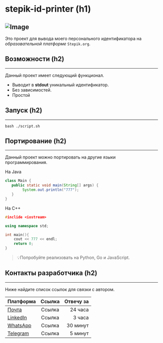 # stepik-id-printer (h1)
![Image](https://ucarecdn.com/02b8ff49-8f2b-4ce9-be84-7d4bdc6b9b67/)
---

Это проект для вывода моего персонального идентификатора на *образовательной платформе* `Stepik.org`.

## Возможности (h2)

---

Данный проект имеет следующий функционал.
* Выводит в **stdout** уникальный идентификатор.
* Без зависимостей.
* Простой

## Запуск (h2)

---

`bash ./script.sh`

## Портирование (h2)

---

Данный проект можно портировать на другие языки программирования.

На Java

```java
class Main {
   public static void main(String[] args) {
        System.out.println("777");
   }
}
```
На С++
```c++
#inclide <iostream>

using namespace std;

int main(){
    cout << 777 << endl;
    return 0;
}
```
> 💡Попробуйте реализовать на Python, Go и JavaScript.

## Контакты разработчика (h2)

---

Ниже найдите список ссылок для связки с автором.

|  Платформа     | Ссылка | Отвечу за  |
| :---        |    :----:   |          ---: |
| [Почта](mail.ru)      | Ссылка       | 24 часа   |
| [LinkedIn](linkedin.com)   | Ссылка       | 3 часа      | 
| [WhatsApp](whatsapp.com)   | Ссылка       | 30 минут      |
| [Telegram](telegram.com)   | Ссылка       | 5 минут      |